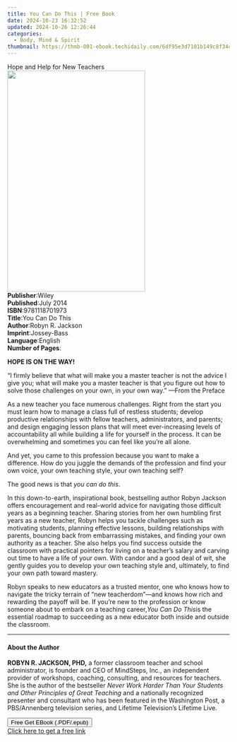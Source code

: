 ```yaml
---
title: You Can Do This | Free Book
date: 2024-10-23 16:32:52
updated: 2024-10-26 12:26:44
categories:
  - Body, Mind & Spirit
thumbnail: https://thmb-001-ebook.techidaily.com/6df95e3d7101b149c8f34c26c83d433bbb9387998abe87cb3eb1ec3a11f76413.jpg
---
```

<main id="book-container">
  <div class="flex flex-col">
    <div class="book-brief flex-1 py-6 px-4 sm:p-6 md:py-10 md:px-8">
      <!-- brief-->
      <div class="book-brief-main">Hope and Help for New Teachers</div>
    </div>
    <div
      class="book-meta-info flex-1 grid gap-4 col-start-1 col-end-3 row-start-1 sm:mb-6 sm:grid-cols-4 lg:gap-6 lg:col-start-2 lg:row-end-6 lg:row-span-6 lg:mb-0"
    >
      <div
        class="book-meta-info-left place-content-center mt-4 p-4 text-sm leading-6 col-start-2 col-span-2 dark:text-slate-400"
      >
        <img
          class="w-full h-500 object-cover rounded-lg sm:h-255 sm:col-span-2 lg:col-span-full"
          src="https://img-001-ebook.techidaily.com/f3598a96da90ca7c23e7663a5981aa55ee7001c0664d03070a5845eba5cc181b.jpg"
          alt=""
          width="312"
          height="500"
        />
      </div>
      <div
        class="book-meta-info-right mt-2 col-start-1 row-start-2 col-span-3 self-center"
      >
        <!-- meta data  -->
        <div class="flex flex-col px-4 md:px-8">
          <div class="flex-1">
            <strong>Publisher</strong>:<span class="px-2">Wiley</span>
          </div>
          <div class="flex-1">
            <strong>Published</strong>:<span class="px-2">July 2014</span>
          </div>
          <div class="flex-1">
            <strong>ISBN</strong>:<span class="px-2">9781118701973</span>
          </div>
          <div class="flex-1">
            <strong>Title</strong>:<span class="px-2">You Can Do This</span>
          </div>
          <div class="flex-1">
            <strong>Author</strong>:<span class="px-2">Robyn R. Jackson</span>
          </div>
          <div class="flex-1">
            <strong>Imprint</strong>:<span class="px-2">Jossey-Bass</span>
          </div>
          <div class="flex-1">
            <strong>Language</strong>:<span class="px-2">English</span>
          </div>
          <div class="flex-1">
            <strong>Number of Pages</strong>:<span class="px-2"></span>
          </div>
        </div>
      </div>
    </div>
    <div class="book-description flex-1 py-6 px-4 sm:p-6 md:py-10 md:px-8">
      <div class="book-description-main">
        <div accordion-content="" id="description">
          <p><b>HOPE IS ON THE WAY!</b></p>
          <p>
            “I firmly believe that what will make you a master teacher is not
            the advice I give you; what will make you a master teacher is that
            you figure out how to solve those challenges on your own, in your
            own way.” —From the Preface
          </p>
          <p>
            As a new teacher you face numerous challenges. Right from the start
            you must learn how to manage a class full of restless students;
            develop productive relationships with fellow teachers,
            administrators, and parents; and design engaging lesson plans that
            will meet ever-increasing levels of accountability all while
            building a life for yourself in the process. It can be overwhelming
            and sometimes you can feel like you’re all alone.
          </p>
          <p>
            And yet, you came to this profession because you want to make a
            difference. How do you juggle the demands of the profession and find
            your own voice, your own teaching style, your own teaching self?
          </p>
          <p>The good news is that&nbsp;<i>you can do this</i>.</p>
          <p>
            In this down-to-earth, inspirational book, bestselling author Robyn
            Jackson offers encouragement and real-world advice for navigating
            those difficult years as a beginning teacher. Sharing stories from
            her own humbling first years as a new teacher, Robyn helps you
            tackle challenges such as motivating students, planning effective
            lessons, building relationships with parents, bouncing back from
            embarrassing mistakes, and finding your own authority as a teacher.
            She also helps you find success outside the classroom with practical
            pointers for living on a teacher’s salary and carving out time to
            have a life of your own. With candor and a good deal of wit, she
            gently guides you to develop your own teaching style and,
            ultimately, to find your own path toward mastery.
          </p>
          <p>
            Robyn speaks to new educators as a trusted mentor, one who knows how
            to navigate the tricky terrain of “new teacherdom”—and knows how
            rich and rewarding the payoff will be. If you’re new to the
            profession or know someone about to embark on a teaching career,<i
              >You Can Do This</i
            >is the essential roadmap to succeeding as a new educator both
            inside and outside the classroom.
          </p>
        </div>
        <div class="accordion-fader"></div>
      </div>
    </div>
    <div class="book-excerpts flex-1 py-6 px-4 sm:p-6 md:py-10 md:px-8">
      <!-- excerpts-->
      <div class="book-excerpts-main">
        <hr />
        <h4 class="placeholder placeholder-heading">
          <span>About the Author</span>
        </h4>
        <p></p>
        <p>
          <b>ROBYN R. JACKSON, PHD,</b> a former classroom teacher and school
          administrator, is founder and CEO of MindSteps, Inc., an independent
          provider of workshops, coaching, consulting, and resources for
          teachers. She is the author of the bestseller
          <i
            >Never Work Harder Than Your Students and Other Principles of Great
            Teaching</i
          >
          and a nationally recognized presenter and consultant who has been
          featured in the Washington Post, a PBS/Annenberg television series,
          and Lifetime Television’s Lifetime Live.
        </p>
        <p></p>
      </div>
    </div>
    <div
      class="book-about-author flex-1 py-6 px-4 sm:p-6 md:py-10 md:px-8"
    ></div>
    <div class="book-free-get flex-1 py-6 px-4 sm:p-6 md:py-10 md:px-8">
      <button
        id="btn-free-get"
        class="bg-blue-500 hover:bg-blue-700 text-white font-bold py-2 px-4 rounded"
      >
        Free Get EBook (.PDF/.epub)
      </button>
      <div id="countdown-display" class="px-2 text-lg mt-2"></div>
      <a
        id="free-link"
        class="hidden bg-blue-500 hover:bg-blue-700 text-white font-bold py-2 px-4 rounded"
        href="https://www.ebooks.com/en-us/book/1740477/you-can-do-this/robyn-r-jackson/"
        target="_blank"
        >Click here to get a free link</a
      >
    </div>
    <script>
      let countdownTime = 0;
      let countdownInterval = null;
      document
        .getElementById('btn-free-get')
        .addEventListener('click', startCountdown);
      function startCountdown() {
        countdownTime = new Date().getTime() + 60000 * 3;
        countdownInterval = setInterval(updateCountdown, 1000);
        document.getElementById('btn-free-get').disabled = true;
        document
          .getElementById('btn-free-get')
          .classList.add('bg-gray-500', 'cursor-not-allowed');
      }
      function updateCountdown() {
        let currentTime = new Date().getTime();
        let timeLeft = countdownTime - currentTime;
        let secondsLeft = Math.floor(timeLeft / 1000);
        document.getElementById('countdown-display').innerHTML =
          `Remaining time: ${secondsLeft} seconds.`;
        if (secondsLeft <= 0) {
          clearInterval(countdownInterval);
          document.getElementById('btn-free-get').classList.add('hidden');
          document.getElementById('free-link').classList.remove('hidden');
          document.getElementById('countdown-display').innerHTML = '';
        }
      }
    </script>
  </div>
</main>
